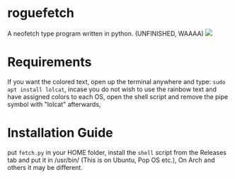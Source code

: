 # roguefetch
A neofetch type program written in python. (UNFINISHED, WAAAA)
![](https://media.discordapp.net/attachments/1153048987700559873/1170789644405850223/image.png)

# Requirements
If you want the colored text, open up the terminal anywhere and type: `sudo apt install lolcat`, incase you do not wish to use the rainbow text and have assigned colors to each OS, open the shell script and remove the pipe symbol with "lolcat" afterwards, 

# Installation Guide
put `fetch.py` in your HOME folder, install the `shell` script from the Releases tab and put it in /usr/bin/ (This is on Ubuntu, Pop OS etc.), On Arch and others it may be different.
